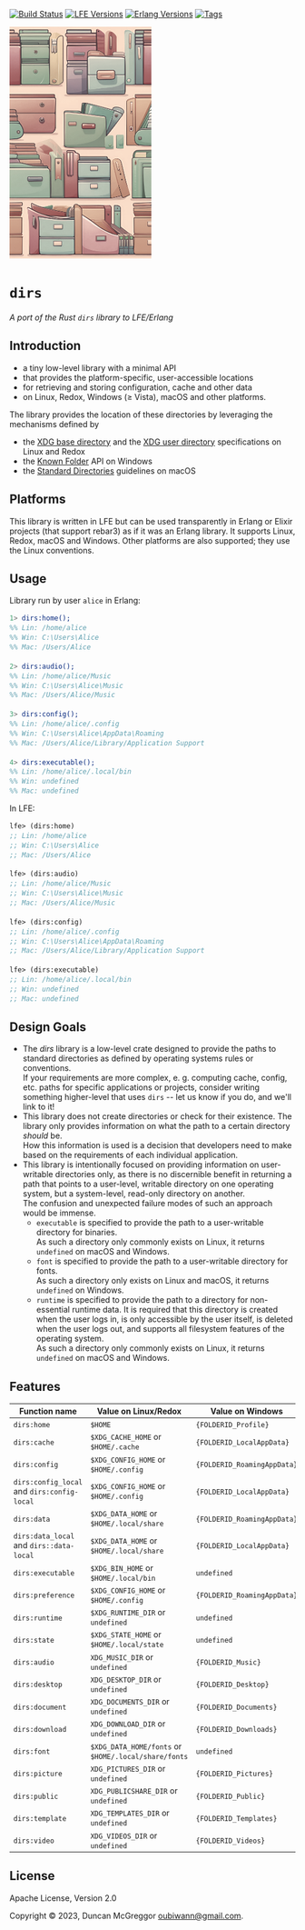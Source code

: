 [![Build Status][gh-actions-badge]][gh-actions]
[![LFE Versions][lfe badge]][lfe]
[![Erlang Versions][erlang badge]][versions]
[![Tags][github tags badge]][github tags]

[![Project Logo][logo]][logo-large]

# `dirs`

*A port of the Rust `dirs` library to LFE/Erlang*

## Introduction

- a tiny low-level library with a minimal API
- that provides the platform-specific, user-accessible locations
- for retrieving and storing configuration, cache and other data
- on Linux, Redox, Windows (≥ Vista), macOS and other platforms.

The library provides the location of these directories by leveraging the mechanisms defined by
- the [XDG base directory](https://standards.freedesktop.org/basedir-spec/basedir-spec-latest.html) and
  the [XDG user directory](https://www.freedesktop.org/wiki/Software/xdg-user-dirs/) specifications on Linux and Redox
- the [Known Folder](https://msdn.microsoft.com/en-us/library/windows/desktop/dd378457.aspx) API on Windows
- the [Standard Directories](https://developer.apple.com/library/content/documentation/FileManagement/Conceptual/FileSystemProgrammingGuide/FileSystemOverview/FileSystemOverview.html#//apple_ref/doc/uid/TP40010672-CH2-SW6)
  guidelines on macOS

## Platforms

This library is written in LFE but can be used transparently in Erlang or Elixir projects (that support rebar3) as if it was an Erlang library. It supports Linux, Redox, macOS and Windows.
Other platforms are also supported; they use the Linux conventions.


## Usage


Library run by user `alice` in Erlang:

```erlang
1> dirs:home();
%% Lin: /home/alice
%% Win: C:\Users\Alice
%% Mac: /Users/Alice

2> dirs:audio();
%% Lin: /home/alice/Music
%% Win: C:\Users\Alice\Music
%% Mac: /Users/Alice/Music

3> dirs:config();
%% Lin: /home/alice/.config
%% Win: C:\Users\Alice\AppData\Roaming
%% Mac: /Users/Alice/Library/Application Support

4> dirs:executable();
%% Lin: /home/alice/.local/bin
%% Win: undefined
%% Mac: undefined
```

In LFE:

```lisp
lfe> (dirs:home)
;; Lin: /home/alice
;; Win: C:\Users\Alice
;; Mac: /Users/Alice

lfe> (dirs:audio)
;; Lin: /home/alice/Music
;; Win: C:\Users\Alice\Music
;; Mac: /Users/Alice/Music

lfe> (dirs:config)
;; Lin: /home/alice/.config
;; Win: C:\Users\Alice\AppData\Roaming
;; Mac: /Users/Alice/Library/Application Support

lfe> (dirs:executable)
;; Lin: /home/alice/.local/bin
;; Win: undefined
;; Mac: undefined
```

## Design Goals

- The _dirs_ library is a low-level crate designed to provide the paths to standard directories
  as defined by operating systems rules or conventions.<br/>
  If your requirements are more complex, e. g. computing cache, config, etc. paths for specific
  applications or projects, consider writing something higher-level that uses `dirs` -- let us know if you do, and we'll link to it!
- This library does not create directories or check for their existence. The library only provides
  information on what the path to a certain directory _should_ be.<br/>
  How this information is used is a decision that developers need to make based on the requirements
  of each individual application.
- This library is intentionally focused on providing information on user-writable directories only,
  as there is no discernible benefit in returning a path that points to a user-level, writable
  directory on one operating system, but a system-level, read-only directory on another.<br/>
  The confusion and unexpected failure modes of such an approach would be immense.
  - `executable` is specified to provide the path to a user-writable directory for binaries.<br/>
    As such a directory only commonly exists on Linux, it returns `undefined` on macOS and Windows.
  - `font` is specified to provide the path to a user-writable directory for fonts.<br/>
    As such a directory only exists on Linux and macOS, it returns `undefined` on Windows.
  - `runtime` is specified to provide the path to a directory for non-essential runtime data.
    It is required that this directory is created when the user logs in, is only accessible by the
    user itself, is deleted when the user logs out, and supports all filesystem features of the
    operating system.<br/>
    As such a directory only commonly exists on Linux, it returns `undefined` on macOS and Windows.

## Features

| Function name      | Value on Linux/Redox                                                   | Value on Windows                  | Value on macOS                              |
|--------------------| ---------------------------------------------------------------------- |-----------------------------------| ------------------------------------------- |
| `dirs:home`         | `$HOME`                                                          | `{FOLDERID_Profile}`        | `$HOME`                               |
| `dirs:cache`        | `$XDG_CACHE_HOME`         or `$HOME/.cache`              | `{FOLDERID_LocalAppData}`   | `$HOME/Library/Caches`              |
| `dirs:config`       | `$XDG_CONFIG_HOME`        or `$HOME/.config`             | `{FOLDERID_RoamingAppData}` | `$HOME/Library/Application Support` |
| `dirs:config_local` and `dirs:config-local`| `$XDG_CONFIG_HOME`        or `$HOME/.config`             | `{FOLDERID_LocalAppData}`   | `$HOME/Library/Application Support` |
| `dirs:data`         | `$XDG_DATA_HOME`          or `$HOME/.local/share`       | `{FOLDERID_RoamingAppData}` | `$HOME/Library/Application Support` |
| `dirs:data_local` and `dirs::data-local`   | `$XDG_DATA_HOME`          or `$HOME/.local/share`        | `{FOLDERID_LocalAppData}`   | `$HOME/Library/Application Support` |
| `dirs:executable`   | `$XDG_BIN_HOME`           or `$HOME/.local/bin`          | `undefined`                            | `undefined`                                      |
| `dirs:preference`   | `$XDG_CONFIG_HOME`        or `$HOME/.config`             | `{FOLDERID_RoamingAppData}` | `$HOME/Library/Preferences`         |
| `dirs:runtime`      | `$XDG_RUNTIME_DIR`        or `undefined`                              | `undefined`                            | `undefined`                                      |
| `dirs:state`        | `$XDG_STATE_HOME`         or `$HOME/.local/state`        | `undefined`                            | `undefined`                                      |
| `dirs:audio`        | `XDG_MUSIC_DIR`           or `undefined`                              | `{FOLDERID_Music}`          | `$HOME/Music`                      |
| `dirs:desktop`      | `XDG_DESKTOP_DIR`         or `undefined`                              | `{FOLDERID_Desktop}`        | `$HOME/Desktop`                    |
| `dirs:document`     | `XDG_DOCUMENTS_DIR`       or `undefined`                              | `{FOLDERID_Documents}`      | `$HOME/Documents`                  |
| `dirs:download`     | `XDG_DOWNLOAD_DIR`        or `undefined`                              | `{FOLDERID_Downloads}`      | `$HOME/Downloads`                  |
| `dirs:font`         | `$XDG_DATA_HOME/fonts` or `$HOME/.local/share/fonts` | `undefined`                            | `$HOME/Library/Fonts`              |
| `dirs:picture`      | `XDG_PICTURES_DIR`        or `undefined`                              | `{FOLDERID_Pictures}`       | `$HOME/Pictures`                   |
| `dirs:public`       | `XDG_PUBLICSHARE_DIR`     or `undefined`                              | `{FOLDERID_Public}`         | `$HOME/Public`                     |
| `dirs:template`     | `XDG_TEMPLATES_DIR`       or `undefined`                              | `{FOLDERID_Templates}`      | `undefined`                                      |
| `dirs:video`        | `XDG_VIDEOS_DIR`          or `undefined`                              | `{FOLDERID_Videos}`         | `$HOME/Movies`                     |


## License

Apache License, Version 2.0

Copyright © 2023, Duncan McGreggor <oubiwann@gmail.com>.

[//]: ---Named-Links---

[logo]: priv/images/logo.png
[logo-large]: priv/images/logo-large.png
[screenshot]: priv/images/screenshot.png
[gh-actions-badge]: https://github.com/lfex/dirs/workflows/ci%2Fcd/badge.svg
[gh-actions]: https://github.com/lfex/dirs/actions
[lfe]: https://github.com/lfe/lfe
[lfe badge]: https://img.shields.io/badge/lfe-2.1+-blue.svg
[erlang badge]: https://img.shields.io/badge/erlang-21%20to%2025-blue.svg
[versions]: https://github.com/lfex/dirs/blob/main/rebar.config
[github tags]: https://github.com/lfex/dirs/tags
[github tags badge]: https://img.shields.io/github/tag/lfex/dirs.svg
